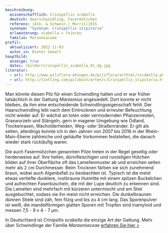 ```yaml
---
beschreibung:
  wissenschaftlich: Crinipellis scabella
  deutsch: Haarschwindling, Fasermützchen
  referenz: (Alb. & Schwein.) Murrill1915
  synonym: "Synonym: Crinipellis stipitaria"
  erlaeuterung: scabella = feinrau
  familie: Marasmiaceae
profil:
  aktualisiert: 2022-11-03
  autor_in: Dieter Gewalt
hauptbild:
  anzeige: true
  datei: /bilder/crinipellis_scabella_01_dg.jpg
literatur:
  - url: http://www.pilzflora-ehingen.de/pilzflora/arthtml/cscabella.php
  - url: http://tintling.com/pilzbuch/arten/c/Crinipellis_stipitaria.html
---
```

Man könnte diesen Pilz für einen Schwindling halten und er war früher tatsächlich in der Gattung *Marasmius* angesiedelt. Dort konnte er nicht bleiben, da ihm eine entscheidende Schwindlingseigenschaft fehlt. Der Haarschwindling lebt nach dem Eintrocknen und erneuter Befeuchtung nicht wieder auf. Er wächst an toten oder vermodernden Pflanzenresten, Graswurzeln und Stängeln, gern in magerer Umgebung wie Ödland, Trockenrasen, Wacholderheiden, Weg- oder Straßenränder. Er gilt als selten, allerdings konnte ich in den Jahren von 2007 bis 2016 in der Rhein-Main-Ebene zahlreiche und gehäufte Vorkommen feststellen, die danach wieder stark rückläufig waren.

Die auch Fasermützchen genannten Pilze treten in der Regel gesellig oder herdenweise auf. Ihre hellen, dünnfleischigen und runzeligen Hütchen bilden auf ihrer Oberfläche oft das Lamellenmuster ab und erreichen selten mehr als 2 cm Durchmesser. Beim Trocknen färben sie sich zunehmend braun, wobei auch Algenbefall zu beobachten ist. Typisch ist die meist etwas vertiefte dunklere, rostbraune Hutmitte mit einem spitzen Buckelchen und aufrechten Faserbüscheln, die mit der Lupe deutlich zu erkennen sind. Die Lamellen sind mehrfach mit kürzeren untermischt und am Stiel ausgebuchtet, sodass sie ihn meist nicht erreichen. Die dunkelbraunen dünnen Stiele sind zäh, fein filzig und bis zu 4 cm lang.  Das Sporenpulver ist weiß, die mandelförmigen glatten Sporen mit Tropfen sind inamyloid und messen 7,5 - 9 x 4 - 7 µm.

In Deutschland ist *Crinipellis scabella* die einzige Art der Gattung. Mehr über Schwindlinge der Familie *Marasmiaceae* [erfahren Sie hier >](/verwandt/schwindlinge)